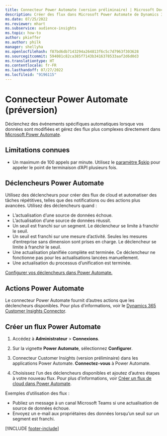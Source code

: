 ```yaml
---
title: Connecteur Power Automate (version préliminaire) | Microsoft Docs
description: Créer des flux dans Microsoft Power Automate de Dynamics 365 Customer Insights.
ms.date: 07/25/2022
ms.reviewer: mhart
ms.subservice: audience-insights
ms.topic: how-to
author: pkieffer
ms.author: philk
manager: shellyha
ms.openlocfilehash: f87bd6db7143294a264813f6c5c7d7963f303628
ms.sourcegitcommit: 594081c82ca385f7143b3416378533aaf2d6d0d3
ms.translationtype: HT
ms.contentlocale: fr-FR
ms.lasthandoff: 07/27/2022
ms.locfileid: "9196115"
---
```

# <a name="power-automate-connector-preview"></a>Connecteur Power Automate (préversion)

Déclenchez des événements spécifiques automatiques lorsque vos données sont modifiées et gérez des flux plus complexes directement dans [Microsoft Power Automate](https://flow.microsoft.com/).

## <a name="known-limitations"></a>Limitations connues

- Un maximum de 100 appels par minute. Utilisez le [paramètre $skip](/connectors/customerinsights/#get-items-from-an-entity) pour appeler le point de terminaison d’API plusieurs fois.

## <a name="power-automate-triggers"></a>Déclencheurs Power Automate

Utilisez des déclencheurs pour créer des flux de cloud et automatiser des tâches répétitives, telles que des notifications ou des actions plus avancées. Utilisez des déclencheurs quand :

- L’actualisation d’une source de données échoue.
- L’actualisation d’une source de données réussit.
- Un seuil est franchi sur un segment. Le déclencheur se limite à franchir le seuil.
- Un seuil est franchi sur une mesure d’activité. Seules les mesures d’entreprise sans dimension sont prises en charge. Le déclencheur se limite à franchir le seuil.
- Une actualisation planifiée complète est terminée. Ce déclencheur ne fonctionne pas pour les actualisations lancées manuellement.
- Une actualisation du processus d’unification est terminée.

[Configurer vos déclencheurs dans Power Automate.](https://flow.microsoft.com/connectors/shared_customerinsights/dynamics-365-customer-insights-connector/)

## <a name="power-automate-actions"></a>Actions Power Automate

Le connecteur Power Automate fournit d’autres actions que les déclencheurs disponibles. Pour plus d’informations, voir le [Dynamics 365 Customer Insights Connector](/connectors/customerinsights/).

## <a name="create-a-power-automate-flow"></a>Créer un flux Power Automate

1. Accédez à **Administrateur** > **Connexions**.

1. Sur la vignette **Power Automate**, sélectionnez **Configurer**.

1. Connecteur Customer Insights (version préliminaire) dans les applications Power Automate. **Connectez-vous** à Power Automate.

1. Choisissez l’un des déclencheurs disponibles et ajoutez d’autres étapes à votre nouveau flux. Pour plus d’informations, voir [Créer un flux de cloud dans Power Automate](/power-automate/get-started-logic-flow).

Exemples d’utilisation des flux : 
- Publiez un message à un canal Microsoft Teams si une actualisation de source de données échoue. 
- Envoyez un e-mail aux propriétaires des données lorsqu’un seuil sur un segment est franchi.

[!INCLUDE [footer-include](includes/footer-banner.md)]
